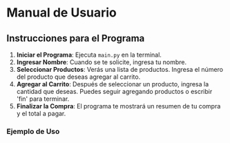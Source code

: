 # Manual de Usuario

## Instrucciones para el Programa

1. **Iniciar el Programa**: Ejecuta `main.py` en la terminal.
2. **Ingresar Nombre**: Cuando se te solicite, ingresa tu nombre.
3. **Seleccionar Productos**: Verás una lista de productos. Ingresa el número del producto que deseas agregar al carrito.
4. **Agregar al Carrito**: Después de seleccionar un producto, ingresa la cantidad que deseas. Puedes seguir agregando productos o escribir 'fin' para terminar.
5. **Finalizar la Compra**: El programa te mostrará un resumen de tu compra y el total a pagar.

### Ejemplo de Uso
